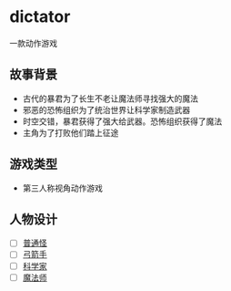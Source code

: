 # dictator
一款动作游戏
## 故事背景
+ 古代的暴君为了长生不老让魔法师寻找强大的魔法
+ 邪恶的恐怖组织为了统治世界让科学家制造武器
+ 时空交错，暴君获得了强大给武器。恐怖组织获得了魔法
+ 主角为了打败他们踏上征途
## 游戏类型
  + 第三人称视角动作游戏
## 人物设计
- [ ] [普通怪](https://github.com/dongbeiyewu/dictator/blob/master/%E5%8F%A4%E4%BB%A3%E4%BA%BA%E7%89%A9/%E6%99%AE%E9%80%9A%E6%80%AA.md)
- [ ] [弓箭手](https://github.com/dongbeiyewu/dictator/blob/master/%E5%8F%A4%E4%BB%A3%E4%BA%BA%E7%89%A9/%E5%BC%93%E7%AE%AD%E6%89%8B.md)
- [ ] [科学家](https://github.com/dongbeiyewu/dictator/blob/master/%E7%8E%B0%E4%BB%A3%E4%BA%BA%E7%89%A9/%E7%A7%91%E5%AD%A6%E5%AE%B6.md)
- [ ] [魔法师](https://github.com/dongbeiyewu/dictator/blob/master/%E5%8F%A4%E4%BB%A3%E4%BA%BA%E7%89%A9/%E9%AD%94%E6%B3%95%E5%B8%88.md)